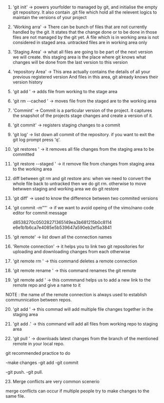 1. 'git init' -> powers yourfolder to managed by git, and initialise the empty git repository.
              It also contain .git file which hold all the relevent logics to maintain the 
              versions of your project

2. 'Working arra' -> There can be bunch of files that are not currently handled by the git.
                     It states that the change done or to be done in those files are not managed by the git yet.
                     A file which is in working area is not considered in staged area.
                     untracked files are in working area only

3. 'Staging Area' -> what all files are going to be part of the next version we will create.
                     this staging area is the place where git knows what changes will be done from the last version 
                     to this version

4. 'repository Area' -> This area actually contains the details of all your previous registered version
                        And files in this area, git already knows their version history

5. 'git add <file>' -> adds file from working to the stage area

6. 'git rm --cached <file>' -> moves file from the staged are to the working area

7. 'Commint' -> Commit is a particular version of the project. it captures the snapshot 
                of the projects stage changes and create a version of it.

8. 'git commit' -> registers staging changes to a commit

9. 'git log' -> list down all commit of the repository. if you want to exit the git log prompt press 'q'.

10. 'git restores <file>' -> it removes all file changes from the staging area to be committed

11. 'git restore --staged <file>' -> it remove file from changes from staging area to the working area

12. diff between git rm and git restore
    ans: when we need to convert the whole file back to untracked then we do git rm. otherwise to move 
    betwwen staging and working area we do git restore

13. 'git diff' -> used to know the difference between two commited versions

14. 'git commit -m"<your commit message>"' -> if we want to avoid opeing of the vimo/nano code editor for commit message

    d8538270c05028271365149ea3b681215b0c8114    e6e1b1b6ca7e4085e5b539647a590eb2ef5a3841


15. 'git remote' -> list down all the connection names

16. 'Remote connection' -> it  helps you to link two git repositories for uploading and downloading changes from each otherwise 

17. 'git remote rm <name of remote>' -> this command deletes a remote connection

18. 'git remote rename <oldname> <newname>' -> this command renames the git remote

19. 'git remote add <name of remote> <link of remote>' -> this commmand helps us to add a new link to the remote repo and give a name to it

NOTE : the name of the remote connection is always used to establish communnication between repos.

20. 'git add <file1> <file2> <file3>' -> this commad will add multiple file changes together in the staging area

21. 'git add .' -> this command will add all files from working repo to staging area

22. 'git pull <remote name> <branch name>' -> downloads latest changes from the branch of the mentioned remote in your local repo.


git recommended practice to do 

-make changes
-git add <file>
-git commit

-git push.
-git pull.

23. Merge conflicts are very common scenerio


merge conflicts can occur if multiple people try to make changes to the same file.